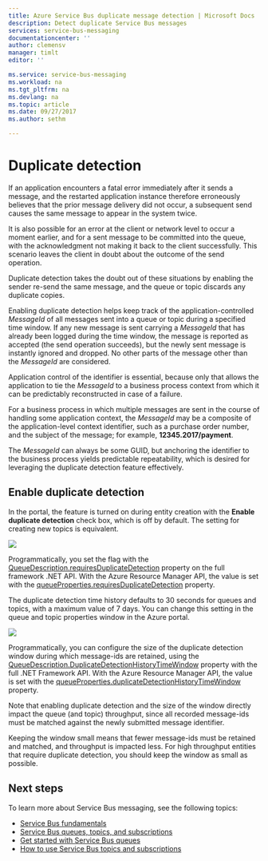 ```yaml
---
title: Azure Service Bus duplicate message detection | Microsoft Docs
description: Detect duplicate Service Bus messages
services: service-bus-messaging
documentationcenter: ''
author: clemensv
manager: timlt
editor: ''

ms.service: service-bus-messaging
ms.workload: na
ms.tgt_pltfrm: na
ms.devlang: na
ms.topic: article
ms.date: 09/27/2017
ms.author: sethm

---
```


# Duplicate detection

If an application encounters a fatal error immediately after it sends a message, and the restarted application instance therefore erroneously believes that the prior message delivery did not occur, a subsequent send causes the same message to appear in the system twice.

It is also possible for an error at the client or network level to occur a moment earlier, and for a sent message to be committed into the queue, with the acknowledgment not making it back to the client successfully. This scenario leaves the client in doubt about the outcome of the send operation.

Duplicate detection takes the doubt out of these situations by enabling the sender re-send the same message, and the queue or topic discards any duplicate copies.

Enabling duplicate detection helps keep track of the application-controlled *MessageId* of all messages sent into a queue or topic during a specified time window. If any new message is sent carrying a *MessageId* that has already been logged during the time window, the message is reported as accepted (the send operation succeeds), but the newly sent message is instantly ignored and dropped. No other parts of the message other than the *MessageId* are considered.

Application control of the identifier is essential, because only that allows the application to tie the *MessageId* to a business process context from which it can be predictably reconstructed in case of a failure.

For a business process in which multiple messages are sent in the course of handling some application context, the *MessageId* may be a composite of the application-level context identifier, such as a purchase order number, and the subject of the message; for example, **12345.2017/payment**.

The *MessageId* can always be some GUID, but anchoring the identifier to the business process yields predictable repeatability, which is desired for leveraging the duplicate detection feature effectively.

## Enable duplicate detection

In the portal, the feature is turned on during entity creation with the **Enable duplicate detection** check box, which is off by default. The setting for creating new topics is equivalent.

![][1]

Programmatically, you set the flag with the [QueueDescription.requiresDuplicateDetection](/dotnet/api/microsoft.servicebus.messaging.queuedescription.requiresduplicatedetection#Microsoft_ServiceBus_Messaging_QueueDescription_RequiresDuplicateDetection) property on the full framework .NET API. With the Azure Resource Manager API, the value is set with the [queueProperties.requiresDuplicateDetection](/azure/templates/microsoft.servicebus/namespaces/queues#property-values) property.

The duplicate detection time history defaults to 30 seconds for queues and topics, with a maximum value of 7 days. You can change this setting in the queue and topic properties window in the Azure portal.

![][2]

Programmatically, you can configure the size of the duplicate detection window during which message-ids are retained, using the [QueueDescription.DuplicateDetectionHistoryTimeWindow](/dotnet/api/microsoft.servicebus.messaging.queuedescription.duplicatedetectionhistorytimewindow#Microsoft_ServiceBus_Messaging_QueueDescription_DuplicateDetectionHistoryTimeWindow) property with the full .NET Framework API. With the Azure Resource Manager API, the value is set with the [queueProperties.duplicateDetectionHistoryTimeWindow](/azure/templates/microsoft.servicebus/namespaces/queues#property-values) property.

Note that enabling duplicate detection and the size of the window directly impact the queue (and topic) throughput, since all recorded message-ids must be matched against the newly submitted message identifier.

Keeping the window small means that fewer message-ids must be retained and matched, and throughput is impacted less. For high throughput entities that require duplicate detection, you should keep the window as small as possible.

## Next steps

To learn more about Service Bus messaging, see the following topics:

* [Service Bus fundamentals](service-bus-fundamentals-hybrid-solutions.md)
* [Service Bus queues, topics, and subscriptions](service-bus-queues-topics-subscriptions.md)
* [Get started with Service Bus queues](service-bus-dotnet-get-started-with-queues.md)
* [How to use Service Bus topics and subscriptions](service-bus-dotnet-how-to-use-topics-subscriptions.md)

[1]: ./media/duplicate-detection/create-queue.png
[2]: ./media/duplicate-detection/queue-prop.png
